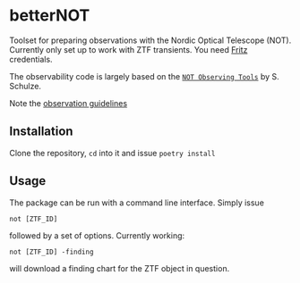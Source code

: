 # betterNOT
Toolset for preparing observations with the Nordic Optical Telescope (NOT). Currently only set up to work with ZTF transients. You need [Fritz](https://fritz.science) credentials.

The observability code is largely based on the [`NOT Observing Tools`](https://github.com/steveschulze/NOT_Observing_Tools) by S. Schulze.

Note the [observation guidelines](https://notes.simeonreusch.com/s/dHt_0XzwQ#)

## Installation
Clone the repository, `cd` into it and issue `poetry install`

## Usage
The package can be run with a command line interface. Simply issue
```
not [ZTF_ID]
```
followed by a set of options. Currently working:
```
not [ZTF_ID] -finding
```
will download a finding chart for the ZTF object in question.